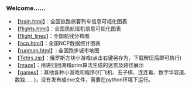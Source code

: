 ### Welcome......

* 【[train.html][1]】：全国铁路旅客列车信息可视化图表
* 【[flights.html][2]】：全国民航班机信息可视化图表
* 【[flight_lines][3]】：全国航线分布图
* 【[ncp.html][4]】：全国NCP数据统计图表
* 【[runmap.html][5]】: 全国跑步城市地图
* 【[Tetirs.zip][6]】：俄罗斯方块小游戏(点击右键另存为，下载解压后即可执行)
* 【[maze][7]】：用递归回溯和prim算法生成的迷宫及路径展示
* 【[games][8]】：其他各种小游戏和程序(打飞机、五子棋、连连看、数字华容道、数独......)，没有发布成exe文件，需要在python环境下运行。

[1]:https://pooobaby.github.io/train.html
[2]:https://pooobaby.github.io/flights.html
[3]:https://maplab.amap.com/share/mapv/7f570de5315e0c7fab601bc01a090031
[4]:https://pooobaby.github.io/ncp.html
[5]:https://maplab.amap.com/share/mapv/858f6e0d8d306518ed28895104cf1da8
[6]:https://github.com/pooobaby/games/blob/master/Tetirs/zip/Tetirs.zip
[7]:https://github.com/pooobaby/games/blob/master/Maze/screenshot/recursion_tracing_1.jpg?raw=true
[8]:https://github.com/pooobaby/games